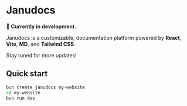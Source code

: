 # Janudocs

🚧 **Currently in development.**

Janudocs is a customizable, documentation platform powered by **React**, **Vite**, **MD**, and **Tailwind CSS**.

Stay tuned for more updates!

## Quick start

```bash
bun create janudocs my-website
cd my-website
bun run dev
```

